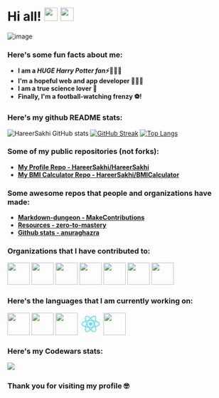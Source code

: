 # Hi all! <img src= "https://i.pinimg.com/originals/10/94/23/109423f76102e5e8f703b70612aaa98b.gif" width= "30" height= "30"> <img src= "https://media.tenor.com/images/2adfe94e69139f3e22623b61d375a7a7/tenor.gif" width= "30" height= "30">

![image](https://user-images.githubusercontent.com/70807684/125312312-11b3e300-e32c-11eb-908e-ff9d630d3d01.png)


<h3> Here's some fun facts about me: </h3>

- **I am a ***HUGE Harry Potter fan***⚡**🧙🏻‍♂️
-  **I'm a hopeful web and app developer 👩🏻‍💻**
-  **I am a true science lover 🔬**
-  **Finally, I'm a football-watching frenzy ⚽!**

### Here's my github README stats:

![HareerSakhi GitHub stats](https://github-readme-stats.vercel.app/api?username=HareerSakhi&show_icons=true&theme=radical) 
[![GitHub Streak](https://github-readme-streak-stats.herokuapp.com/?user=HareerSakhi&theme=radical)](https://git.io/streak-stats) 
[![Top Langs](https://github-readme-stats.vercel.app/api/top-langs/?username=HareerSakhi)](https://github.com/anuraghazra/github-readme-stats)




### Some of my public repositories (not forks):

- **[My Profile Repo - HareerSakhi/HareerSakhi](https://github.com/HareerSakhi/HareerSakhi)**
- **[My BMI Calculator Repo - HareerSakhi/BMICalculator](https://github.com/HareerSakhi/BMICalculator)**

### Some awesome repos that people and organizations have made:

- **[Markdown-dungeon - MakeContributions](https://github.com/MakeContributions/markdown-dungeon)**
- **[Resources - zero-to-mastery](https://github.com/zero-to-mastery/resources)**
- **[Github stats - anuraghazra](https://github.com/anuraghazra/github-readme-stats)**

### Organizations that I have contributed to:

[<img src= "https://avatars.githubusercontent.com/u/66388388?s=88&v=4" height= "50" width= "50">](https://github.com/EddieHubCommunity)
[<img src= "https://avatars.githubusercontent.com/u/35373879?s=60&v=4" height= "50" width= "50">](https://github.com/zero-to-mastery)
[<img src= "https://avatars.githubusercontent.com/u/85806982?s=88&v=4" height= "50" width= "50">](https://github.com/Apps-and-Tutorials)
[<img src= "https://avatars.githubusercontent.com/u/67384272?s=88&v=4" height= "50" width= "50">](https://github.com/MakeContributions)
[<img src= "https://avatars.githubusercontent.com/u/37713493?s=88&v=4" height= "50" width= "50">](https://github.com/firstcontributions)
[<img src= "https://avatars.githubusercontent.com/u/24355438?s=88&v=4" height= "50" width= "50">](https://github.com/fnplus)
[<img src= "https://avatars.githubusercontent.com/u/68013560?s=88&v=4" height= "50" width= "50">](https://github.com/jobream)

### Here's the languages that I am currently working on:

[<img src= "https://image.flaticon.com/icons/png/512/541/541509.png" height= "50" width= "50">](https://www.javascript.com/)
[<img src= "https://image.flaticon.com/icons/png/512/919/919826.png" height= "50" width= "50">](https://www.w3schools.com/css/)
[<img src= "https://image.flaticon.com/icons/png/512/1051/1051277.png" height= "50" width= "50">](https://www.w3schools.com/html/)
[<img src= "https://raw.githubusercontent.com/github/explore/80688e429a7d4ef2fca1e82350fe8e3517d3494d/topics/react/react.png" height= "50" width= "50">](https://reactjs.org/)
[<img src= "https://static-00.iconduck.com/assets.00/logo-markdown-icon-512x385-k241bxv5.png" height= "50" width= "50">](https://www.markdownguide.org/)


### Here's my Codewars stats:

<img src= "https://www.codewars.com/users/edu_Itis/badges/micro" width= "200"/>

### Thank you for visiting my profile 🤓









